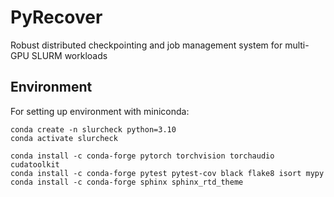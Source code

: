 # PyRecover
Robust distributed checkpointing and job management system for multi-GPU SLURM workloads

## Environment

For setting up environment with miniconda:
```
conda create -n slurcheck python=3.10
conda activate slurcheck

conda install -c conda-forge pytorch torchvision torchaudio cudatoolkit
conda install -c conda-forge pytest pytest-cov black flake8 isort mypy
conda install -c conda-forge sphinx sphinx_rtd_theme
```
